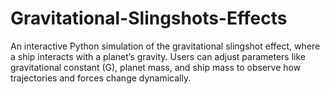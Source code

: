 # Gravitational-Slingshots-Effects
An interactive Python simulation of the gravitational slingshot effect, where a ship interacts with a planet’s gravity. Users can adjust parameters like gravitational constant (G), planet mass, and ship mass to observe how trajectories and forces change dynamically.
